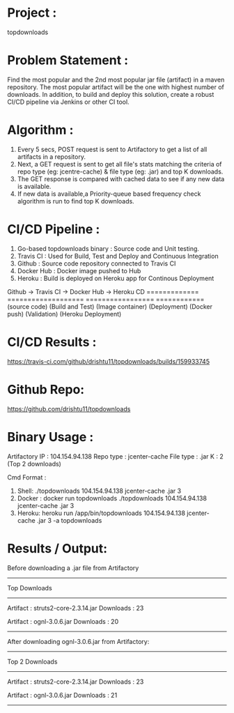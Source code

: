 Project : 
=========
topdownloads

Problem Statement :
===================
Find the most popular and the 2nd most popular jar file (artifact) in a maven repository. The most popular artifact will be the one with highest number of downloads. In addition, to build and deploy this solution, create a robust CI/CD pipeline via Jenkins or other CI tool.

Algorithm :
===========
1. Every 5 secs, POST request is sent to Artifactory to get a list of all artifacts in a repository.
2. Next, a GET request is sent to get all file's stats matching the criteria of repo type (eg: jcentre-cache) & file type (eg: .jar) and top K downloads.
3. The GET response is compared with cached data to see if any new data is available.
4. If new data is available,a Priority-queue based frequency check algorithm is run to find top K downloads.


CI/CD Pipeline :
================
1. Go-based topdownloads binary : Source code and Unit testing.
2. Travis CI : Used for Build, Test and Deploy and Continuous Integration
3. Github : Source code repository connected to Travis CI
4. Docker Hub : Docker image pushed to Hub
5. Heroku : Build is deployed on Heroku app for Continous Deployment

Github        ->  Travis CI            ->   Docker Hub           ->   Heroku CD
=============     ===================       =================         ============
(source code)     (Build and Test)          (Image container)         (Deployment)
                  (Docker push)                                       (Validation)
                  (Heroku Deployment)

CI/CD Results :
===============
https://travis-ci.com/github/drishtu11/topdownloads/builds/159933745

Github Repo:
============
https://github.com/drishtu11/topdownloads

Binary Usage :
==============

Artifactory IP : 104.154.94.138
Repo type : jcenter-cache
File type : .jar
K : 2 (Top 2 downloads)

Cmd Format : <topdownloads> <Artifactory IP> <Repo type> <File type> <K>

1. Shell: ./topdownloads 104.154.94.138 jcenter-cache .jar 3
2. Docker : docker run topdownloads ./topdownloads 104.154.94.138 jcenter-cache .jar 3
3. Heroku: heroku run /app/bin/topdownloads 104.154.94.138 jcenter-cache .jar 3 -a topdownloads

Results / Output:
================
Before downloading a .jar file from Artifactory

----------------------------------------

Top Downloads

----------------------------------------
Artifact : struts2-core-2.3.14.jar
Downloads : 23

Artifact : ognl-3.0.6.jar
Downloads : 20

----------------------------------------

After downloading ognl-3.0.6.jar from Artifactory:

----------------------------------------

Top 2 Downloads

----------------------------------------
Artifact : struts2-core-2.3.14.jar
Downloads : 23

Artifact : ognl-3.0.6.jar
Downloads : 21

----------------------------------------
